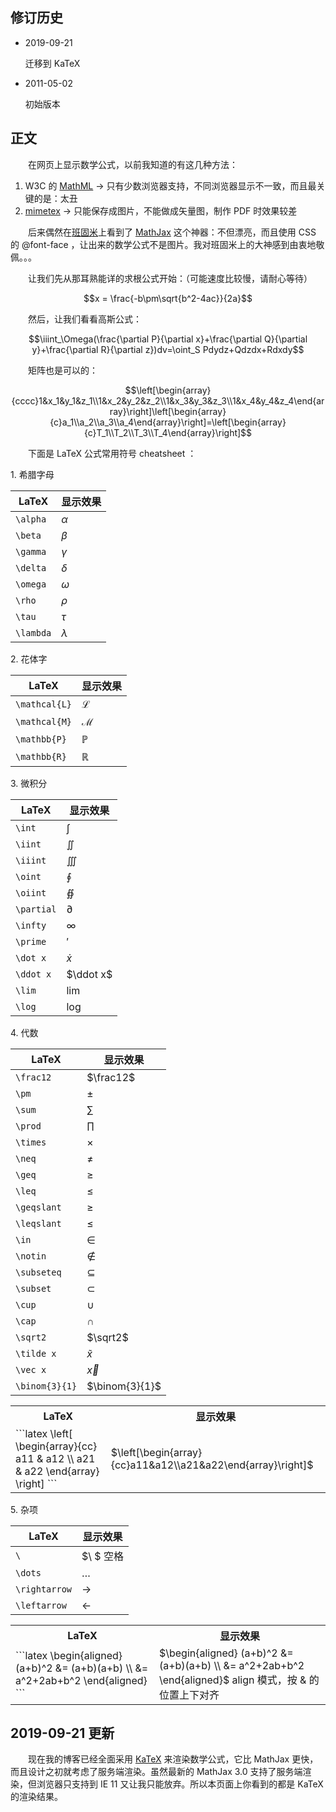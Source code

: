 ## 修订历史

* 2019-09-21

	迁移到 KaTeX

* 2011-05-02

	初始版本

## 正文

　　在网页上显示数学公式，以前我知道的有这几种方法：

1. W3C 的 [MathML](https://www.w3.org/Math/) -&gt; 只有少数浏览器支持，不同浏览器显示不一致，而且最关键的是：太丑
2. [mimetex](https://web.archive.org/web/20210309043852/http://www.forkosh.com/mimetex.html) -&gt; 只能保存成图片，不能做成矢量图，制作 PDF 时效果较差

　　后来偶然在[班固米](https://bangumi.tv/group/topic/4527)上看到了 [MathJax](https://www.mathjax.org/) 这个神器：不但漂亮，而且使用 CSS 的 @font-face ，让出来的数学公式不是图片。我对班固米上的大神感到由衷地敬佩。。。

　　让我们先从那耳熟能详的求根公式开始：（可能速度比较慢，请耐心等待）

$$x = \frac{-b\pm\sqrt{b^2-4ac}}{2a}$$

　　然后，让我们看看高斯公式：

$$\iiint_\Omega(\frac{\partial P}{\partial x}+\frac{\partial Q}{\partial y}+\frac{\partial R}{\partial z})dv=\oint_S Pdydz+Qdzdx+Rdxdy$$

　　矩阵也是可以的：

$$\left[\begin{array}{cccc}1&x_1&y_1&z_1\\1&x_2&y_2&z_2\\1&x_3&y_3&z_3\\1&x_4&y_4&z_4\end{array}\right]\left[\begin{array}{c}a_1\\a_2\\a_3\\a_4\end{array}\right]=\left[\begin{array}{c}T_1\\T_2\\T_3\\T_4\end{array}\right]$$

　　下面是 LaTeX 公式常用符号 cheatsheet ：

1\. 希腊字母

LaTeX|显示效果
-----|--------
`\alpha`|$\alpha$
`\beta`|$\beta$
`\gamma`|$\gamma$
`\delta`|$\delta$
`\omega`|$\omega$
`\rho`|$\rho$
`\tau`|$\tau$
`\lambda`|$\lambda$

2\. 花体字

LaTeX|显示效果
-----|--------
`\mathcal{L}`|$\mathcal{L}$
`\mathcal{M}`|$\mathcal{M}$
`\mathbb{P}`|$\mathbb{P}$
`\mathbb{R}`|$\mathbb{R}$

3\. 微积分

LaTeX|显示效果
-----|--------
`\int`|$\int$
`\iint`|$\iint$
`\iiint`|$\iiint$
`\oint`|$\oint$
`\oiint`|$\oiint$
`\partial`|$\partial$
`\infty`|$\infty$
`\prime`|$\prime$
`\dot x`|$\dot x$
`\ddot x`|$\ddot x$
`\lim`|$\lim$
`\log`|$\log$

4\. 代数

LaTeX|显示效果
-----|--------
`\frac12`|$\frac12$
`\pm`|$\pm$
`\sum`|$\sum$
`\prod`|$\prod$
`\times`|$\times$
`\neq`|$\neq$
`\geq`|$\geq$
`\leq`|$\leq$
`\geqslant`|$\geqslant$
`\leqslant`|$\leqslant$
`\in`|$\in$
`\notin`|$\notin$
`\subseteq`|$\subseteq$
`\subset`|$\subset$
`\cup`|$\cup$
`\cap`|$\cap$
`\sqrt2`|$\sqrt2$
`\tilde x`|$\tilde x$
`\vec x`|$\vec x$
`\binom{3}{1}`|$\binom{3}{1}$

<table>
<tr><th>LaTeX</th><th>显示效果</th></tr>
<tr><td>
```latex
\left[
\begin{array}{cc}
a11 & a12 \\
a21 & a22
\end{array}
\right]
```
</td><td>$\left[\begin{array}{cc}a11&a12\\a21&a22\end{array}\right]$</td>
</tr>
</table>

5\. 杂项


LaTeX|显示效果
-----|--------
`\ `|$\ $ 空格
`\dots`|$\dots$
`\rightarrow`|$\rightarrow$
`\leftarrow`|$\leftarrow$

<table>
<tr><th>LaTeX</th><th>显示效果</th></tr>
<tr><td>
```latex
\begin{aligned}
(a+b)^2 &= (a+b)(a+b) \\
		&= a^2+2ab+b^2
\end{aligned}
```
</td><td>
$\begin{aligned}
(a+b)^2 &= (a+b)(a+b) \\
		&= a^2+2ab+b^2
\end{aligned}$
align 模式，按 &amp; 的位置上下对齐
</td></tr>
</table>

## 2019-09-21 更新

　　现在我的博客已经全面采用 [KaTeX](https://katex.org/) 来渲染数学公式，它比 MathJax 更快，而且设计之初就考虑了服务端渲染。虽然最新的 MathJax 3.0 支持了服务端渲染，但浏览器只支持到 IE 11 又让我只能放弃。所以本页面上你看到的都是 KaTeX 的渲染结果。
